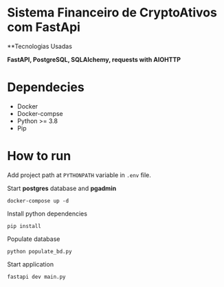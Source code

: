 # Sistema Financeiro de CryptoAtivos com FastApi

**Tecnologias Usadas

**FastAPI, PostgreSQL, SQLAlchemy, requests with AIOHTTP**

# Dependecies
* Docker
* Docker-compse
* Python >= 3.8
* Pip

# How to run
Add project path at `PYTHONPATH` variable in `.env` file.

Start **postgres** database and **pgadmin**
```shell
docker-compose up -d
```

Install python dependencies
```shell
pip install
```

Populate database
```shell
python populate_bd.py
```

Start application
```shell
fastapi dev main.py
```
